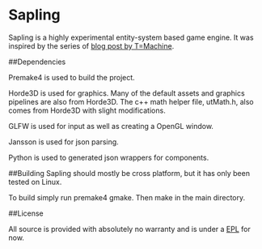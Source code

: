 Sapling
=======

Sapling is a highly experimental entity-system based game engine.
It was inspired by the series of [blog post by T=Machine](http://t-machine.org/index.php/2007/09/03/entity-systems-are-the-future-of-mmog-development-part-1/).

##Dependencies

Premake4 is used to build the project.

Horde3D is used for graphics. Many of the default assets and graphics pipelines are also from Horde3D. The c++ math helper file, utMath.h, also comes from Horde3D with slight modifications.

GLFW is used for input as well as creating a OpenGL window.

Jansson is used for json parsing.

Python is used to generated json wrappers for components.

##Building
Sapling should mostly be cross platform, but it has only been tested on Linux.

To build simply run premake4 gmake. Then make in the main directory.

##License

All source is provided with absolutely no warranty and is under a [EPL](http://www.eclipse.org/legal/epl-v10.html) for now.
